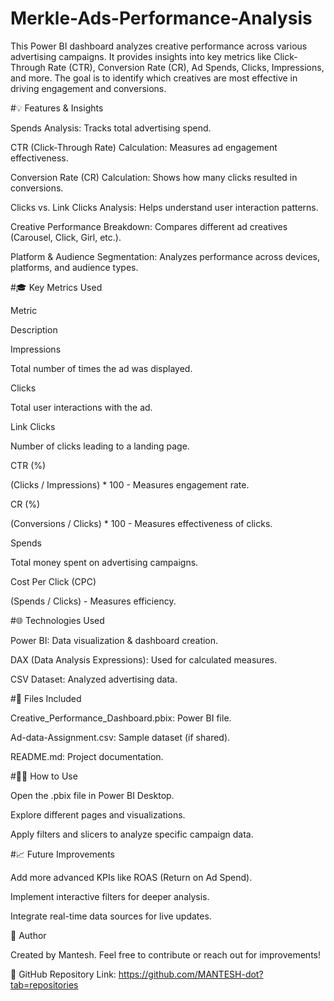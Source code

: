 # Merkle-Ads-Performance-Analysis
This Power BI dashboard analyzes creative performance across various advertising campaigns. It provides insights into key metrics like Click-Through Rate (CTR), Conversion Rate (CR), Ad Spends, Clicks, Impressions, and more. The goal is to identify which creatives are most effective in driving engagement and conversions.

#💡 Features & Insights

Spends Analysis: Tracks total advertising spend.

CTR (Click-Through Rate) Calculation: Measures ad engagement effectiveness.

Conversion Rate (CR) Calculation: Shows how many clicks resulted in conversions.

Clicks vs. Link Clicks Analysis: Helps understand user interaction patterns.

Creative Performance Breakdown: Compares different ad creatives (Carousel, Click, Girl, etc.).

Platform & Audience Segmentation: Analyzes performance across devices, platforms, and audience types.

#🎓 Key Metrics Used

Metric

Description

Impressions

Total number of times the ad was displayed.

Clicks

Total user interactions with the ad.

Link Clicks

Number of clicks leading to a landing page.

CTR (%)

(Clicks / Impressions) * 100 - Measures engagement rate.

CR (%)

(Conversions / Clicks) * 100 - Measures effectiveness of clicks.

Spends

Total money spent on advertising campaigns.

Cost Per Click (CPC)

(Spends / Clicks) - Measures efficiency.

#🌐 Technologies Used

Power BI: Data visualization & dashboard creation.

DAX (Data Analysis Expressions): Used for calculated measures.

CSV Dataset: Analyzed advertising data.

#📂 Files Included

Creative_Performance_Dashboard.pbix: Power BI file.

Ad-data-Assignment.csv: Sample dataset (if shared).

README.md: Project documentation.

#👨‍💻 How to Use

Open the .pbix file in Power BI Desktop.

Explore different pages and visualizations.

Apply filters and slicers to analyze specific campaign data.

#📈 Future Improvements

Add more advanced KPIs like ROAS (Return on Ad Spend).

Implement interactive filters for deeper analysis.

Integrate real-time data sources for live updates.

🌟 Author

Created by Mantesh. Feel free to contribute or reach out for improvements!

🔗 GitHub Repository Link: https://github.com/MANTESH-dot?tab=repositories
